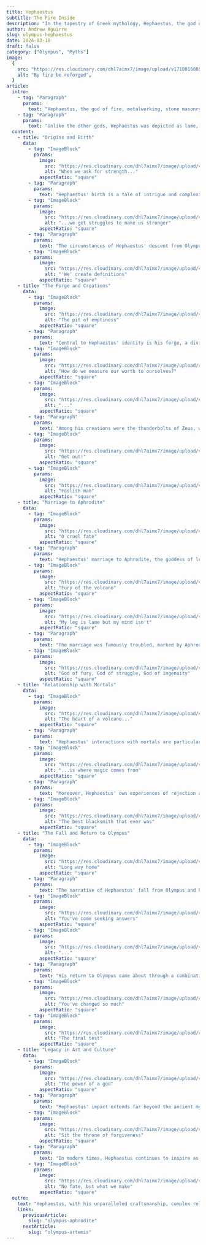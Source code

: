 ```yaml
---
title: Hephaestus
subtitle: The Fire Inside
description: "In the tapestry of Greek mythology, Hephaestus, the god of fire, craftsmanship, and metallurgy, holds a distinctive place. Revered as the master blacksmith of the gods, his story is woven with themes of resilience, ingenuity, and the transformative power of creativity."
author: Andrew Aguirre
slug: olympus-hephaestus
date: 2024-03-10
draft: false
category: ["Olympus", "Myths"]
image:
  {
    src: "https://res.cloudinary.com/dhl7aimx7/image/upload/v1710016005/001_q7muii.webp",
    alt: "By fire be reforged",
  }
article:
  intro:
    - tag: "Paragraph"
      params:
        text: "Hephaestus, the god of fire, metalworking, stone masonry, forges, and the art of sculpture, holds a unique position among the deities of Greek mythology. Known for his craftsmanship, Hephaestus created some of the most iconic items in the Greek pantheon, including the thunderbolts of Zeus and the armor of Achilles."
    - tag: "Paragraph"
      params:
        text: "Unlike the other gods, Hephaestus was depicted as lame, which added a layer of complexity to his character, challenging the typical portrayal of divine perfection. This narrative explores Hephaestus' origins, his significance in mythology, his relationships with other gods and mortals, and his enduring legacy in seven distinct sections."
  content:
    - title: "Origins and Birth"
      data:
        - tag: "ImageBlock"
          params:
            image:
              src: "https://res.cloudinary.com/dhl7aimx7/image/upload/v1710016005/002_pbrb1q.webp"
              alt: "When we ask for strength..."
            aspectRatio: "square"
        - tag: "Paragraph"
          params:
            text: "Hephaestus' birth is a tale of intrigue and complexity, reflective of the tumultuous relationships among the Olympian gods. He is most commonly recognized as the son of Zeus, the king of the gods, and Hera, the queen of the gods, although some myths suggest he was born from Hera alone, in retaliation for Zeus giving birth to Athena without her. This version of his birth highlights the ongoing power struggles and the desire for independence and individual achievement among the gods."
        - tag: "ImageBlock"
          params:
            image:
              src: "https://res.cloudinary.com/dhl7aimx7/image/upload/v1710016005/003_dlmqwf.webp"
              alt: "...we get struggles to make us stronger"
            aspectRatio: "square"
        - tag: "Paragraph"
          params:
            text: "The circumstances of Hephaestus' descent from Olympus further illuminate the intricate dynamics within the divine family. After being born, he was cast out of heaven by Hera, disgusted by his physical imperfection, or, in another version, by Zeus, for taking Hera's side in an argument. This fall from Olympus not only signifies the challenges Hephaestus faced from the moment of his birth but also sets the stage for his role as a bridge between the divine and the mortal worlds, embodying themes of resilience and redemption."
        - tag: "ImageBlock"
          params:
            image:
              src: "https://res.cloudinary.com/dhl7aimx7/image/upload/v1710016005/004_lmkwyd.webp"
              alt: "'We' create definitions"
            aspectRatio: "square"
    - title: "The Forge and Creations"
      data:
        - tag: "ImageBlock"
          params:
            image:
              src: "https://res.cloudinary.com/dhl7aimx7/image/upload/v1710016005/005_i4n8pp.webp"
              alt: "The pit of emptiness"
            aspectRatio: "square"
        - tag: "Paragraph"
          params:
            text: "Central to Hephaestus' identity is his forge, a divine workshop where he crafted the tools, weapons, and beautiful adornments for the gods and heroes of Greek mythology. His forge is often depicted as being located under a volcano, with the cyclopes serving as his assistants. This setting highlights the raw power and the transformative nature of fire, which Hephaestus masterfully controlled to create objects of immense power and beauty."
        - tag: "ImageBlock"
          params:
            image:
              src: "https://res.cloudinary.com/dhl7aimx7/image/upload/v1710016005/006_qkevee.webp"
              alt: "How do we measure our worth to ourselves?"
            aspectRatio: "square"
        - tag: "ImageBlock"
          params:
            image:
              src: "https://res.cloudinary.com/dhl7aimx7/image/upload/v1710016005/007_lryzes.webp"
              alt: "..."
            aspectRatio: "square"
        - tag: "Paragraph"
          params:
            text: "Among his creations were the thunderbolts of Zeus, which became symbols of divine power and justice, and the armor of Achilles, which played a crucial role in the Trojan War. Hephaestus also crafted the first woman, Pandora, on Zeus' instruction, as part of the punishment for humanity's possession of fire. These creations underscore Hephaestus' unparalleled skill and the significant impact of his work on the lives of gods and mortals alike, weaving his influence throughout Greek mythology."
        - tag: "ImageBlock"
          params:
            image:
              src: "https://res.cloudinary.com/dhl7aimx7/image/upload/v1710016005/008_bh3zwr.webp"
              alt: "Get out!"
            aspectRatio: "square"
        - tag: "ImageBlock"
          params:
            image:
              src: "https://res.cloudinary.com/dhl7aimx7/image/upload/v1710016005/009_njgi4o.webp"
              alt: "Foolish man"
            aspectRatio: "square"
    - title: "Marriage to Aphrodite"
      data:
        - tag: "ImageBlock"
          params:
            image:
              src: "https://res.cloudinary.com/dhl7aimx7/image/upload/v1710016005/010_ayxeoh.webp"
              alt: "O cruel fate"
            aspectRatio: "square"
        - tag: "Paragraph"
          params:
            text: "Hephaestus' marriage to Aphrodite, the goddess of love and beauty, is a story rich with irony and complexity. Despite his own physical imperfections, Hephaestus was married to the epitome of beauty, a union that was arranged by Zeus with the intent of preventing conflict over Aphrodite's hand in marriage. This pairing highlights the contrast between external beauty and internal worth, a recurring theme in mythological narratives."
        - tag: "ImageBlock"
          params:
            image:
              src: "https://res.cloudinary.com/dhl7aimx7/image/upload/v1710016005/011_gikoiz.webp"
              alt: "Fury of the volcano"
            aspectRatio: "square"
        - tag: "ImageBlock"
          params:
            image:
              src: "https://res.cloudinary.com/dhl7aimx7/image/upload/v1710016005/012_rmon0u.webp"
              alt: "My leg is lame but my mind isn't"
            aspectRatio: "square"
        - tag: "Paragraph"
          params:
            text: "The marriage was famously troubled, marked by Aphrodite's numerous affairs, most notably with Ares, the god of war. Hephaestus' response to these betrayals—crafting ingenious traps to catch the lovers in the act—demonstrates his cleverness and inventiveness, even in the face of personal betrayal. These stories not only entertain but also offer insight into the complexities of relationships and the enduring human themes of love, jealousy, and retribution."
        - tag: "ImageBlock"
          params:
            image:
              src: "https://res.cloudinary.com/dhl7aimx7/image/upload/v1710016006/013_m4bbrn.webp"
              alt: "God of fury, God of struggle, God of ingenuity"
            aspectRatio: "square"
    - title: "Relationship with Mortals"
      data:
        - tag: "ImageBlock"
          params:
            image:
              src: "https://res.cloudinary.com/dhl7aimx7/image/upload/v1710016006/014_utdgge.webp"
              alt: "The heart of a volcano..."
            aspectRatio: "square"
        - tag: "Paragraph"
          params:
            text: "Hephaestus' interactions with mortals are particularly noteworthy, as he is often portrayed as a benefactor to humanity, teaching them the secrets of metalworking and craftsmanship. This role as a teacher and protector of mortals sets him apart from many of the other Olympian gods, who were often indifferent or hostile towards humans. Hephaestus' favor towards mortals is perhaps best exemplified by his assistance to the hero Prometheus in the theft of fire, an act that enabled the progress of civilization but also led to Prometheus' eternal punishment."
        - tag: "ImageBlock"
          params:
            image:
              src: "https://res.cloudinary.com/dhl7aimx7/image/upload/v1710016007/015_syn87g.webp"
              alt: "...is where magic comes from"
            aspectRatio: "square"
        - tag: "Paragraph"
          params:
            text: "Moreover, Hephaestus' own experiences of rejection and hardship engendered a sense of empathy towards humans, making him a more relatable and compassionate figure within the pantheon. His willingness to aid heroes like Perseus and Theseus with gifts of magical weapons further cements his legacy as a deity who bridged the divine-mortal divide, using his skills for the betterment of mankind."
        - tag: "ImageBlock"
          params:
            image:
              src: "https://res.cloudinary.com/dhl7aimx7/image/upload/v1710016007/016_jmcbhm.webp"
              alt: "The best blacksmith that ever was"
            aspectRatio: "square"
    - title: "The Fall and Return to Olympus"
      data:
        - tag: "ImageBlock"
          params:
            image:
              src: "https://res.cloudinary.com/dhl7aimx7/image/upload/v1710016007/017_khdtcr.webp"
              alt: "Long way home"
            aspectRatio: "square"
        - tag: "Paragraph"
          params:
            text: "The narrative of Hephaestus' fall from Olympus and his subsequent return is a powerful story of resilience and redemption. After being cast out by his mother Hera, Hephaestus' fall from the heavens ended when he landed on the island of Lemnos, where he was taken in and cared for by the Sintians. Despite his initial humiliation and physical injuries, Hephaestus flourished on Lemnos, establishing his forge and beginning his legacy as a master craftsman."
        - tag: "ImageBlock"
          params:
            image:
              src: "https://res.cloudinary.com/dhl7aimx7/image/upload/v1710016007/018_imyex2.webp"
              alt: "You've come seeking answers"
            aspectRatio: "square"
        - tag: "ImageBlock"
          params:
            image:
              src: "https://res.cloudinary.com/dhl7aimx7/image/upload/v1710016007/019_yvtksf.webp"
              alt: "..."
            aspectRatio: "square"
        - tag: "Paragraph"
          params:
            text: "His return to Olympus came about through a combination of cunning and craftsmanship. Hephaestus crafted an exquisite throne for Hera, which trapped her upon sitting. It was only after Dionysus, the god of wine, got Hephaestus drunk and persuaded him to free Hera, that he was welcomed back to Olympus, not as a victim but as a revered god. This return not only signifies Hephaestus' reconciliation with his divine family but also marks his acceptance, transcending his physical limitations and past grievances to reclaim his rightful place among the gods."
        - tag: "ImageBlock"
          params:
            image:
              src: "https://res.cloudinary.com/dhl7aimx7/image/upload/v1710016007/020_ucoonr.webp"
              alt: "You've changed so much"
            aspectRatio: "square"
        - tag: "ImageBlock"
          params:
            image:
              src: "https://res.cloudinary.com/dhl7aimx7/image/upload/v1710016007/021_ct59vu.webp"
              alt: "The final test"
            aspectRatio: "square"
    - title: "Legacy in Art and Culture"
      data:
        - tag: "ImageBlock"
          params:
            image:
              src: "https://res.cloudinary.com/dhl7aimx7/image/upload/v1710016008/022_tgbigy.webp"
              alt: "The power of a god"
            aspectRatio: "square"
        - tag: "Paragraph"
          params:
            text: "Hephaestus' impact extends far beyond the ancient myths, influencing art, literature, and culture throughout the centuries. In ancient Greek art, he is often depicted at his forge, a symbol of creativity and the transformative power of fire. This portrayal celebrates not only his craftsmanship but also the value of labor and skill, offering a counterpoint to the traditional valorization of physical strength and martial prowess."
        - tag: "ImageBlock"
          params:
            image:
              src: "https://res.cloudinary.com/dhl7aimx7/image/upload/v1710016008/023_mdhcls.webp"
              alt: "Sit the throne of forgiveness"
            aspectRatio: "square"
        - tag: "Paragraph"
          params:
            text: "In modern times, Hephaestus continues to inspire as a symbol of resilience, creativity, and the triumph over adversity. His story resonates with anyone who has felt marginalized or underestimated, making him a timeless figure whose legacy endures in the collective imagination. From classical sculptures to contemporary literature, Hephaestus reminds us of the importance of embracing our unique talents and the transformative potential of art and technology."
        - tag: "ImageBlock"
          params:
            image:
              src: "https://res.cloudinary.com/dhl7aimx7/image/upload/v1710016008/024_u3pe4x.webp"
              alt: "No fate, but what we make"
            aspectRatio: "square"
  outro:
    text: "Hephaestus, with his unparalleled craftsmanship, complex relationships, and deep connections to the human experience, remains one of the most fascinating figures in Greek mythology. His narratives explore themes of rejection, resilience, creativity, and redemption, offering insights into the human condition that are as relevant today as they were in ancient times. Through his forge, Hephaestus shaped the destinies of gods and heroes, leaving a legacy that celebrates the power of innovation and the enduring spirit of compassion and perseverance. As we reflect on his stories, Hephaestus encourages us to recognize the value of our own struggles and the beauty that can emerge from overcoming adversity."
    links:
      previousArticle:
        slug: "olympus-aphrodite"
      nextArticle:
        slug: "olympus-artemis"
---
```

